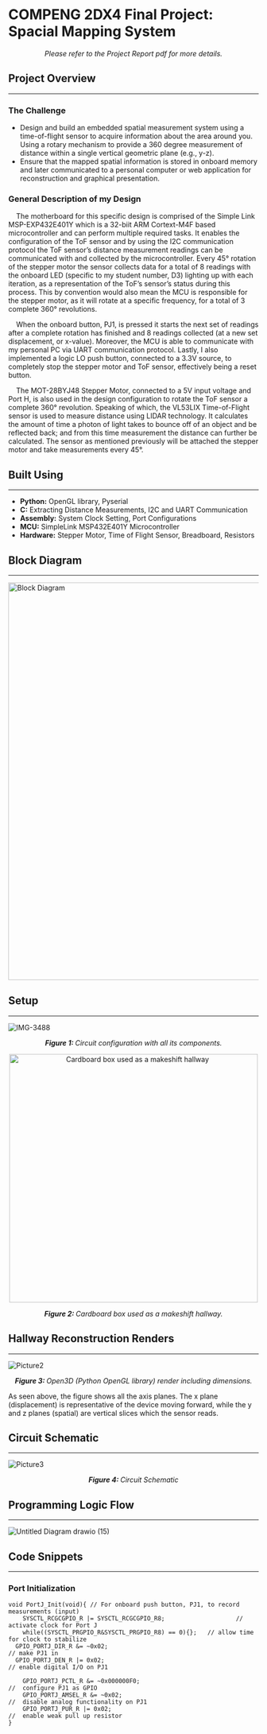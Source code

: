 # **COMPENG 2DX4 Final Project:** Spacial Mapping System 

<p align="center"><i>
Please refer to the Project Report pdf for more details.
</i></p>

## **Project Overview**

---

### **The Challenge**
- Design and build an embedded spatial measurement system using a time-of-flight sensor to acquire information about the area around you. Using a rotary mechanism to provide a 360 degree measurement of distance within a single vertical geometric plane (e.g., y-z).
- Ensure that the mapped spatial information is stored in onboard memory and later communicated to a personal computer or web application for reconstruction and graphical presentation.

### **General Description of my Design**
&nbsp;&nbsp;&nbsp;&nbsp;The motherboard for this specific design is comprised of the Simple Link MSP-EXP432E401Y which is a 32-biit ARM Cortext-M4F based microcontroller and can perform multiple required tasks. It enables the configuration of the ToF sensor and by using the I2C communication protocol the ToF sensor’s distance measurement readings can be communicated with and collected by the microcontroller. Every 45° rotation of the stepper motor the sensor collects data for a total of 8 readings with the onboard LED (specific to my student number, D3) lighting up with each iteration, as a representation of the ToF’s sensor’s status during this process. This by convention would also mean the MCU is responsible for the stepper motor, as it will rotate at a specific frequency, for a total of 3 complete 360° revolutions.

&nbsp;&nbsp;&nbsp;&nbsp;When the onboard button, PJ1, is pressed it starts the next set of readings after a complete rotation has finished and 8 readings collected (at a new set displacement, or x-value). Moreover, the MCU is able to communicate with my personal PC via UART communication protocol. Lastly, I also implemented a logic LO push button, connected to a 3.3V source, to completely stop the stepper motor and ToF sensor, effectively being a reset button.

&nbsp;&nbsp;&nbsp;&nbsp;The MOT-28BYJ48 Stepper Motor, connected to a 5V input voltage and Port H, is also used in the design configuration to rotate the ToF sensor a complete 360° revolution. Speaking of which, the VL53LIX Time-of-Flight sensor is used to measure distance using LIDAR technology. It calculates the amount of time a photon of light takes to bounce off of an object and be reflected back; and from this time measurement the distance can further be calculated. The sensor as mentioned previously will be attached the stepper motor and take measurements every 45°.

## **Built Using**
---
- <b>Python:</b> OpenGL library, Pyserial 
- <b>C:</b> Extracting Distance Measurements, I2C and UART Communication
- <b>Assembly:</b> System Clock Setting, Port Configurations
- <b>MCU:</b> SimpleLink MSP432E401Y Microcontroller
- <b>Hardware:</b> Stepper Motor, Time of Flight Sensor, Breadboard, Resistors

## **Block Diagram**
---
<img width="800" alt="Block Diagram" src="https://user-images.githubusercontent.com/113951482/212814075-86b92ad7-0976-4f54-8ec0-a18579ab3380.png">

## **Setup**
---
![IMG-3488](https://user-images.githubusercontent.com/113951482/212814314-1c5d877a-dcea-4651-905c-546c7f99b70f.jpg)
<p align="center"><i>
<b>Figure 1: </b> Circuit configuration with all its components.
</i></p>

<p align="center">
<img width="500" alt="Cardboard box used as a makeshift hallway" src="https://user-images.githubusercontent.com/113951482/212815986-19e61742-f064-439f-bb00-7cf5925b075b.jpg">
</p>
<p align="center"><i>
<b>Figure 2: </b> Cardboard box used as a makeshift hallway.
</i></p>

## **Hallway Reconstruction Renders**
---
![Picture2](https://user-images.githubusercontent.com/113951482/212817259-7f25f4ca-1cd7-4e93-8fe8-e58fd874ee7c.png)
<p align="center"><i>
<b>Figure 3: </b> Open3D (Python OpenGL library) render including dimensions.
</i></p>
As seen above, the figure shows all the axis planes. The x plane (displacement) is representative of the device moving forward, while the y and z planes (spatial) are vertical slices which the sensor reads.

## **Circuit Schematic**
---
![Picture3](https://user-images.githubusercontent.com/113951482/212819508-5d9a45f1-82ae-443b-83cf-2476e87935d4.png)
<p align="center"><i>
<b>Figure 4: </b> Circuit Schematic
</i></p>

## **Programming Logic Flow**
---
![Untitled Diagram drawio (15)](https://user-images.githubusercontent.com/113951482/212819721-137b8ef2-7ca6-40e8-922b-3e1f74cc40f6.png)

## **Code Snippets**
---
### <b>Port Initialization</b>

```assembly
void PortJ_Init(void){ // For onboard push button, PJ1, to record measurements (input)
	SYSCTL_RCGCGPIO_R |= SYSCTL_RCGCGPIO_R8;					// activate clock for Port J
	while((SYSCTL_PRGPIO_R&SYSCTL_PRGPIO_R8) == 0){};	// allow time for clock to stabilize
  GPIO_PORTJ_DIR_R &= ~0x02;    										// make PJ1 in 
  GPIO_PORTJ_DEN_R |= 0x02;     										// enable digital I/O on PJ1
	
	GPIO_PORTJ_PCTL_R &= ~0x000000F0;	 								//  configure PJ1 as GPIO 
	GPIO_PORTJ_AMSEL_R &= ~0x02;											//  disable analog functionality on PJ1		
	GPIO_PORTJ_PUR_R |= 0x02;													//	enable weak pull up resistor
}
```
